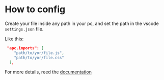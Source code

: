 # How to config

Create your file inside any path in your pc, and set the path in the vscode `settings.json` file.

Like this:

```json
 "apc.imports": [
    "path/to/yor/file.js",
    "path/to/yor/file.css"
  ],
```

For more details, reed the [documentation](https://github.com/drcika/apc-extension?tab=readme-ov-file#apcimports)
